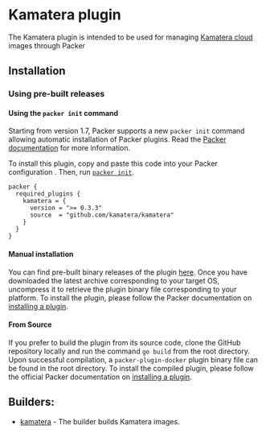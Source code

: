# Kamatera plugin

The Kamatera plugin is intended to be used for managing [Kamatera cloud](https://www.kamatera.com/express/compute/) images through Packer

## Installation

### Using pre-built releases

#### Using the `packer init` command

Starting from version 1.7, Packer supports a new `packer init` command allowing
automatic installation of Packer plugins. Read the
[Packer documentation](https://www.packer.io/docs/commands/init) for more information.

To install this plugin, copy and paste this code into your Packer configuration .
Then, run [`packer init`](https://www.packer.io/docs/commands/init).

```hcl
packer {
  required_plugins {
    kamatera = {
      version = ">= 0.3.3"
      source  = "github.com/kamatera/kamatera"
    }
  }
}
```

#### Manual installation

You can find pre-built binary releases of the plugin [here](https://github.com/kamatera/packer-plugin-kamatera/releases).
Once you have downloaded the latest archive corresponding to your target OS,
uncompress it to retrieve the plugin binary file corresponding to your platform.
To install the plugin, please follow the Packer documentation on
[installing a plugin](https://www.packer.io/docs/extending/plugins/#installing-plugins).


#### From Source

If you prefer to build the plugin from its source code, clone the GitHub
repository locally and run the command `go build` from the root
directory. Upon successful compilation, a `packer-plugin-docker` plugin
binary file can be found in the root directory.
To install the compiled plugin, please follow the official Packer documentation
on [installing a plugin](https://www.packer.io/docs/extending/plugins/#installing-plugins).

## Builders:
- [kamatera](/docs/builders/kamatera.mdx) - The builder builds Kamatera images.
